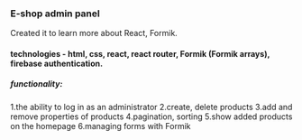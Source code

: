 ### E-shop admin panel
Created it to learn more about React, Formik.
#### technologies - html, css, react, react router, Formik (Formik arrays), firebase authentication.
##### functionality: 
1.the ability to log in as an administrator
2.create, delete products
3.add and remove properties of products
4.pagination, sorting
5.show added products on the homepage
6.managing forms with Formik
